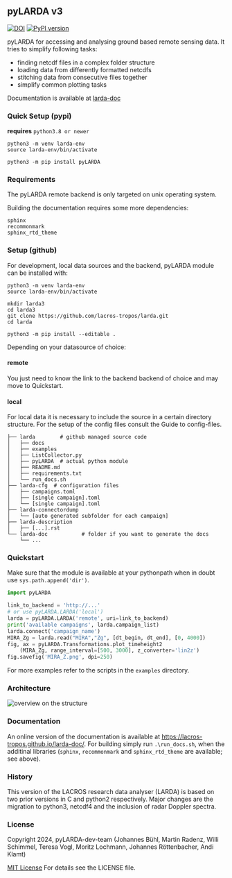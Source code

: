 

## pyLARDA v3

[![DOI](https://zenodo.org/badge/DOI/10.5281/zenodo.4721311.svg)](https://doi.org/10.5281/zenodo.4721311)
[![PyPI version](https://badge.fury.io/py/pyLARDA.svg)](https://badge.fury.io/py/pyLARDA)


pyLARDA for accessing and analysing ground based remote sensing data. 
It tries to simplify following tasks:

- finding netcdf files in a complex folder structure
- loading data from differently formatted netcdfs
- stitching data from consecutive files together
- simplify common plotting tasks

Documentation is available at [larda-doc](https://lacros-tropos.github.io/larda-doc/)

### Quick Setup (pypi)

**requires** ``python3.8 or newer``
```
python3 -m venv larda-env
source larda-env/bin/activate

python3 -m pip install pyLARDA
```

### Requirements
The pyLARDA remote backend is only targeted on unix operating system. 

Building the documentation requires some more dependencies:
```
sphinx
recommonmark
sphinx_rtd_theme
```

### Setup (github)

For development, local data sources and the backend, pyLARDA module can be installed with:
```
python3 -m venv larda-env
source larda-env/bin/activate

mkdir larda3
cd larda3
git clone https://github.com/lacros-tropos/larda.git
cd larda

python3 -m pip install --editable .
```

Depending on your datasource of choice:

#### remote
You just need to know the link to the backend backend of choice and may move to Quickstart.

#### local
For local data it is necessary to include the source in a certain directory structure. For the setup of the config files consult the Guide to config-files.

```
├── larda        # github managed source code
│   ├── docs
│   ├── examples
│   ├── ListCollector.py
│   ├── pyLARDA  # actual python module
│   ├── README.md
│   ├── requirements.txt
│   └── run_docs.sh
├── larda-cfg  # configuration files
│   ├── campaigns.toml
│   ├── [single campaign].toml
│   └── [single campaign].toml
├── larda-connectordump
│   └── [auto generated subfolder for each campaign]
├── larda-description
│   ├── [...].rst
└── larda-doc           # folder if you want to generate the docs
    └── ... 
```

### Quickstart
Make sure that the module is available at your pythonpath when in doubt use `sys.path.append('dir')`.

```python
import pyLARDA

link_to_backend = 'http://...' 
# or use pyLARDA.LARDA('local')
larda = pyLARDA.LARDA('remote', uri=link_to_backend)
print('available campaigns', larda.campaign_list)
larda.connect('campaign_name')
MIRA_Zg = larda.read("MIRA","Zg", [dt_begin, dt_end], [0, 4000])
fig, ax = pyLARDA.Transformations.plot_timeheight2
    (MIRA_Zg, range_interval=[500, 3000], z_converter='lin2z')
fig.savefig('MIRA_Z.png', dpi=250)
```

For more examples refer to the scripts in the `examples` directory.


### Architecture

![overview on the structure](examples/api.png)


### Documentation
An online version of the documentation is available at <https://lacros-tropos.github.io/larda-doc/>.
For building simply run `.\run_docs.sh`, when the additinal libraries (`sphinx`, `recommonmark` and `sphinx_rtd_theme` are available; see above).

### History
This version of the LACROS research data analyser (LARDA) is based on two prior versions in C and python2 respectively.
Major changes are the migration to python3, netcdf4 and the inclusion of radar Doppler spectra.


### License
Copyright 2024, pyLARDA-dev-team (Johannes Bühl, Martin Radenz, Willi Schimmel, Teresa Vogl, Moritz Lochmann, Johannes Röttenbacher, Andi Klamt)

[MIT License](http://www.opensource.org/licenses/mit-license.php)
For details see the LICENSE file.

